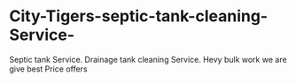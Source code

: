 # City-Tigers-septic-tank-cleaning-Service-
Septic tank Service. Drainage tank cleaning Service. Hevy bulk work we are give best Price offers 

